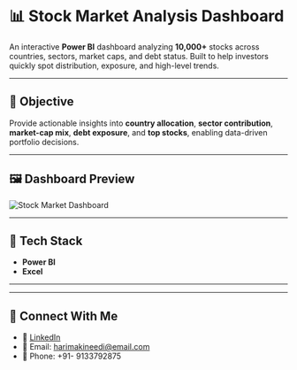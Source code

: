 # 📊 Stock Market Analysis Dashboard

An interactive **Power BI** dashboard analyzing **10,000+** stocks across countries, sectors, market caps, and debt status. Built to help investors quickly spot distribution, exposure, and high-level trends.

---

## 🎯 Objective
Provide actionable insights into **country allocation**, **sector contribution**, **market-cap mix**, **debt exposure**, and **top stocks**, enabling data-driven portfolio decisions.

---

## 🖼️ Dashboard Preview
<!-- Replace with your repo image path -->
![Stock Market Dashboard](stock-market-dashboard.png)

---

## 🔧 Tech Stack
- **Power BI** 
- **Excel**  


---




---

## 🤝 Connect With Me

- 💼 [LinkedIn](https://www.linkedin.com/in/hari-makineedi/)
- 📧 Email: harimakineedi@email.com
- 📱 Phone: +91- 9133792875




